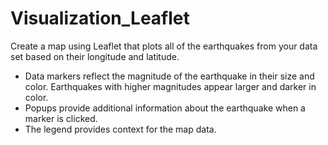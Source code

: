 # Visualization_Leaflet

Create a map using Leaflet that plots all of the earthquakes from your data set based on their longitude and latitude.
* Data markers reflect the magnitude of the earthquake in their size and color. Earthquakes with higher magnitudes appear larger and darker in color.
* Popups provide additional information about the earthquake when a marker is clicked.
* The legend provides context for the map data.
